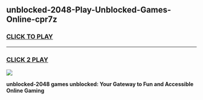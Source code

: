 
## unblocked-2048-Play-Unblocked-Games-Online-cpr7z
<h3>
<a href="https://premium76.site?title=unblocked-2048&ref=25A">CLICK TO PLAY</a></h3>
<hr>

<h3>
<a href="https://premium76.site?title=unblocked-2048&ref=25A">CLICK 2 PLAY</a>
  
</h3>

<a href="https://premium76.site?title=unblocked-2048&ref=25A"><img src="https://clearcache.store/games.png"></a>


**unblocked-2048 games unblocked: Your Gateway to Fun and Accessible Online Gaming**
